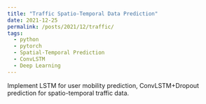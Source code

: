 ```yaml
---
title: "Traffic Spatio-Temporal Data Prediction"
date: 2021-12-25
permalink: /posts/2021/12/traffic/
tags:
  - python
  - pytorch
  - Spatial-Temporal Prediction
  - ConvLSTM
  - Deep Learning
---
```


Implement LSTM for user mobility prediction, ConvLSTM+Dropout prediction for spatio-temporal traffic data.
